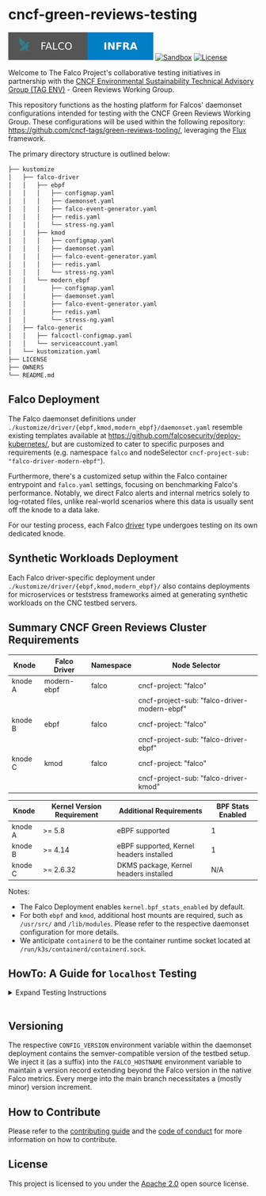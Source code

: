 # cncf-green-reviews-testing

[![Falco Infra Repository](https://github.com/falcosecurity/evolution/blob/main/repos/badges/falco-infra-blue.svg)](https://github.com/falcosecurity/evolution/blob/main/REPOSITORIES.md#infra-scope) [![Sandbox](https://img.shields.io/badge/status-sandbox-red?style=for-the-badge)](https://github.com/falcosecurity/evolution/blob/main/REPOSITORIES.md#sandbox) [![License](https://img.shields.io/github/license/falcosecurity/testing?style=for-the-badge)](./LICENSE)

Welcome to The Falco Project's collaborative testing initiatives in partnership with the [CNCF Environmental Sustainability Technical Advisory Group (TAG ENV)](https://github.com/cncf/tag-env-sustainability) - Green Reviews Working Group.

This repository functions as the hosting platform for Falcos' daemonset configurations intended for testing with the CNCF Green Reviews Working Group. These configurations will be used within the following repository: https://github.com/cncf-tags/green-reviews-tooling/, leveraging the [Flux](https://fluxcd.io/flux/) framework.


The primary directory structure is outlined below:

```
├── kustomize
│   ├── falco-driver
│   │   ├── ebpf
│   │   │   ├── configmap.yaml
│   │   │   ├── daemonset.yaml
│   │   │   ├── falco-event-generator.yaml
│   │   │   ├── redis.yaml
│   │   │   └── stress-ng.yaml
│   │   ├── kmod
│   │   │   ├── configmap.yaml
│   │   │   ├── daemonset.yaml
│   │   │   ├── falco-event-generator.yaml
│   │   │   ├── redis.yaml
│   │   │   └── stress-ng.yaml
│   │   └── modern_ebpf
│   │       ├── configmap.yaml
│   │       ├── daemonset.yaml
│   │       ├── falco-event-generator.yaml
│   │       ├── redis.yaml
│   │       └── stress-ng.yaml
│   ├── falco-generic
│   │   ├── falcoctl-configmap.yaml
│   │   └── serviceaccount.yaml
│   └── kustomization.yaml
├── LICENSE
├── OWNERS
└── README.md
```

## Falco Deployment

The Falco daemonset definitions under `./kustomize/driver/{ebpf,kmod,modern_ebpf}/daemonset.yaml` resemble existing templates available at https://github.com/falcosecurity/deploy-kubernetes/, but are customized to cater to specific purposes and requirements (e.g. namespace `falco` and nodeSelector `cncf-project-sub: "falco-driver-modern-ebpf"`).

Furthermore, there's a customized setup within the Falco container entrypoint and `falco.yaml` settings, focusing on benchmarking Falco's performance. Notably, we direct Falco alerts and internal metrics solely to log-rotated files, unlike real-world scenarios where this data is usually sent off the knode to a data lake.

For our testing process, each Falco [driver](https://github.com/falcosecurity/libs/tree/master/driver) type undergoes testing on its own dedicated knode.

## Synthetic Workloads Deployment

Each Falco driver-specific deployment under `./kustomize/driver/{ebpf,kmod,modern_ebpf}/` also contains deployments for microservices or teststress frameworks aimed at generating synthetic workloads on the CNC testbed servers.

## Summary CNCF Green Reviews Cluster Requirements

| Knode   | Falco Driver | Namespace | Node Selector                           |
|---------|--------------|-----------|----------------------------------------|
| knode A | modern-ebpf   | falco     | cncf-project: "falco"                  |
|         |              |           | cncf-project-sub: "falco-driver-modern-ebpf" |
| knode B | ebpf          | falco     | cncf-project: "falco"                  |
|         |              |           | cncf-project-sub: "falco-driver-ebpf"   |
| knode C | kmod         | falco     | cncf-project: "falco"                  |
|         |              |           | cncf-project-sub: "falco-driver-kmod"  |

| Knode   | Kernel Version Requirement | Additional Requirements  | BPF Stats Enabled |
|---------|---------------------------|--------------------------|-------------------|
| knode A | >= 5.8                    | eBPF supported           | 1                 |
| knode B | >= 4.14                   | eBPF supported, Kernel headers installed           | 1                 |
| knode C | >= 2.6.32                 | DKMS package, Kernel headers installed   | N/A               |

Notes:
- The Falco Deployment enables `kernel.bpf_stats_enabled` by default.
- For both `ebpf` and `kmod`, additional host mounts are required, such as `/usr/src/` and `/lib/modules`. Please refer to the respective daemonset configuration for more details.
- We anticipate `containerd` to be the container runtime socket located at `/run/k3s/containerd/containerd.sock`.

## HowTo: A Guide for `localhost` Testing

<details>
	<summary>Expand Testing Instructions</summary>

To test these configurations on localhost using [minikube](https://minikube.sigs.k8s.io/docs/start/), make sure you have minikube and [kubectl](https://pwittrock.github.io/docs/tasks/tools/install-kubectl/) installed and running. In order to test `kmod` and `ebpf` drivers, additional host mounts are required. Minikube needs a specific setting to accommodate this, as shown below:

```
minikube start --mount --mount-string="/usr/src:/usr/src" --mount --mount-string="/dev:/dev" --driver=docker --nodes 4
```

__NOTE__: You won't be able to properly test Falco's container engine using `minikube`. Please be aware of this limitation, and there can still be issues with host mounts.

__NOTE__: For `localhost` testing reduce the number of replicas for the synthetic workload deployments.

__NOTE__: Finally, we recommend testing on Ubuntu 22.04 to reflect the CNCF testbed setup. You can use the Vagrant VM config shared [here](https://github.com/falcosecurity/cncf-green-review-testing/issues/7).

Proceed by executing the following setup commands:

```bash
kubectl create namespace falco;
kubectl get nodes;

# Test cncf-project-sub=falco-driver-modern-ebpf (easiest)
kubectl label nodes minikube-m02 cncf-project=falco cncf-project-sub=falco-driver-modern-ebpf --overwrite;

# Test cncf-project-sub=falco-driver-ebpf
kubectl label nodes minikube-m03 cncf-project=falco cncf-project-sub=falco-driver-ebpf --overwrite;

# Test cncf-project-sub=falco-driver-kmod
# WARNING: Testing kernel modules on a local dev box is more risky, 
# remember to unload the module `sudo rmmod falco`
# Testing kmod within a smaller VM with minikube likely crashes, only test w/ minikube on a larger native box

# kubectl label nodes minikube-m04 cncf-project=falco cncf-project-sub=falco-driver-kmod --overwrite;

kubectl get nodes --show-labels;
```

Apply the configurations by executing the following command:

```bash
kubectl apply -k ./kustomize
# Tear-down
kubectl delete -k ./kustomize
```

Verify if the pods are up and running (Note that the output below is not regularly updated, and there might be more pods and containers running than displayed): 

```bash
kubectl get pods -n falco

NAME                                                        READY   STATUS    RESTARTS   AGE
falco-driver-ebpf-bjvgc                                     1/1     Running   0          5m26s
falco-driver-modern-ebpf-fpph9                              1/1     Running   0          5m26s
falco-event-generator-driver-ebpf-785c6cc7dc-58wjr          1/1     Running   0          5m27s
falco-event-generator-driver-modern-ebpf-64674f78bf-fjvn7   1/1     Running   0          5m27s
redis-driver-ebpf-cbdd47b74-4drg4                           3/3     Running   0          5m27s
redis-driver-ebpf-cbdd47b74-lb6wt                           3/3     Running   0          5m27s
redis-driver-ebpf-cbdd47b74-lt6q7                           3/3     Running   0          5m27s
redis-driver-ebpf-cbdd47b74-pcm8g                           3/3     Running   0          5m27s
redis-driver-ebpf-cbdd47b74-rv2ww                           3/3     Running   0          5m27s
redis-driver-modern-ebpf-7c4bdd9d58-2fqp9                   3/3     Running   0          5m27s
redis-driver-modern-ebpf-7c4bdd9d58-2ms8j                   3/3     Running   0          5m27s
redis-driver-modern-ebpf-7c4bdd9d58-k5vtw                   3/3     Running   0          5m27s
redis-driver-modern-ebpf-7c4bdd9d58-kztgj                   3/3     Running   0          5m27s
redis-driver-modern-ebpf-7c4bdd9d58-rf9m2                   3/3     Running   0          5m27s
stress-ng-driver-ebpf-78766f6fbd-cxljg                      2/2     Running   0          5m27s
stress-ng-driver-ebpf-78766f6fbd-rb9wn                      2/2     Running   0          5m27s
stress-ng-driver-modern-ebpf-7885fdc996-mkb78               2/2     Running   0          5m27s
stress-ng-driver-modern-ebpf-7885fdc996-rzl4h               2/2     Running   0          5m26s
...

```

To drop interactively into the Falco container, execute the `exec` command as follows:

```bash
kubectl -n falco exec -it falco-driver-modern-ebpf-5vwl6 -c falco -- bash
```

Execute dummy suspicious commands and examine Falco's alert outputs and native metrics logs:

```bash
cat /etc/shadow
# Falco alerts outputs
cat /tmp/falco/events.jsonl
# Falco native metrics logs; recommend adjusting `interval: 1m` for quicker testing
cat /tmp/stats/falco_stats.jsonl
```

The Falco container includes utilities installed for ad-hoc checks on the Falco process:

```bash
ps aux 
htop
```

Extra Tips

```bash
# Check if Falco's kmod was loaded
lsmod | grep falco
# Inspect possible issues with a pod
kubectl -n falco describe pod falco-driver-modern-ebpf-5vwl6
```

</details>

</br>

## Versioning

The respective `CONFIG_VERSION` environment variable within the daemonset deployment contains the semver-compatible version of the testbed setup. We inject it (as a suffix) into the `FALCO_HOSTNAME` environment variable to maintain a version record extending beyond the Falco version in the native Falco metrics. Every merge into the main branch necessitates a (mostly minor) version increment.

## How to Contribute

Please refer to the [contributing guide](https://github.com/falcosecurity/.github/blob/main/CONTRIBUTING.md) and the [code of conduct](https://github.com/falcosecurity/evolution/CODE_OF_CONDUCT.md) for more information on how to contribute.

## License

This project is licensed to you under the [Apache 2.0](./COPYING) open source license.

